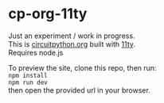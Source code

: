 # cp-org-11ty  
Just an experiment / work in progress.  
This is [circuitpython.org](https://github.com/adafruit/circuitpython-org) built with [11ty](https://11ty.dev).  
Requires node.js  

To preview the site, clone this repo, then run:  
```npm install```  
```npm run dev```  
then open the provided url in your browser.  

